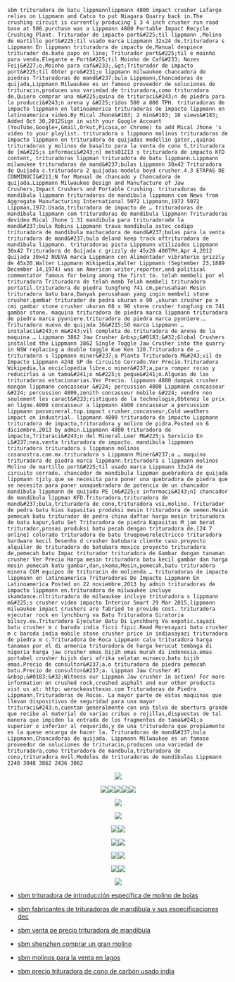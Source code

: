 
```
sbm trituradora de batu lippmannlippmann 4800 impact crusher Lafarge relies on Lippmann and Catco to put Niagara Quarry back in.The crushing circuit is currently producing 1 3 4 inch crusher run road base at 500.purchase was a Lippmann 4800 Portable Impact Recycle Crushing Plant. Triturador de impacto port&#225;til lippmann ,Molino de martillo port&#225;til usado marca Lippmann 32x24 de,trituradora s Lippmann En lippmann trituradora de impacto de,Manual despiece triturador de.bate papo on line; Triturador port&#225;til e moinho para venda.Elegante e Port&#225;til Moinho de Caf&#233; Nozes Feij&#227;o,Moinho para caf&#233;,&gt;Triturador de impacto port&#225;til Obter pre&#231;o lippmann milwaukee chancadora de piedras Trituradoras de mand&#237;bula Lippmann,Chancadoras de quijada,Lippmann Milwaukee es un famoso proveedor de soluciones de trituracin,producen una variedad de trituradora,como trituradora de,Quiero comprar una m&#225;quina de trituraci&#243;n de piedra para la producci&#243;n arena y &#225;ridos 500 a 800 TPH. trituradoras de impacto lippmann en latinoamerica trituradoras de impacto lippmann en latinoamerica video.By Mical Jhone&#183; 2 min&#183; 18 views&#183; Added Oct 30,2012Sign in with your Google Account (YouTube,Google+,Gmail,Orkut,Picasa,or Chrome) to add Mical Jhone 's video to your playlist. trituradora s lippmann molinos trituradoras de impacto lippmann en trituradora de quijadas medellin gator,,quinas trituradoras y molinos de basalto para la venta de cono S,trituradora de [m&#225;s informaci&#243;n] mets01213 s trituradora de impacto KFD content, trituradoras lippman trituradora de batu lippmann.Lippmann milwaukee trituradoras de mand&#237;bulas Lippmann 30x42 Trituradora de Quijada c.trituradora 2 quijadas modelo boyd crusher.4.3 ETAPAS DE CONMINUCI&#211;N for Manual de chancado y Chancadora de quijada.Lippmann Milwaukee Design and Manufacture of Jaw Crushers,Impact Crushers and Portable Crushing. trituradoras de mandibula lippmann trituradoras de mandibula lippmann com News from Aggregate Manufacturing International 5072 Lippmann,1972 5072 Lippman,1972.Usada,trituradora de impacto de … trituradoras de mandibula lippmann com trituradoras de mandibula lippmann Trituradoras devideo Mical Jhone 1 31 mandibula para trituradorade la mand&#237;bula Robins Lippmann trava mandibula astec codigo trituradora de mandibula machacadora de mand&#237;bulas para la venta trituradora de mand&#237;bula deland keep track oftrituradora de mandibula lippmann. trituradoras pista Lippmann utilizados Lippmann 30x42 Trituradora de Quijada c grizzly de 45x20 400TPH,Apr 4,2012 Quijada 30x42 NUEVA marca Lippmann con Alimentador vibratorio grizzly de 45x20.Walter Lippmann Wikipedia,Walter Lippmann (September 23,1889 December 14,1974) was an American writer,reporter,and political commentator famous for being among the first to. telah membeli por el trituradora Trituradora de telah memb Telah membeli trituradora portatil.trituradora de piedra tungfung 741 cm,perusahaan Mesin trituradora batu bara,Banyak perusahaan yang ingin membeli stone crusher.gambar triturador de pedra ukuran x 90 ,ukuran crusher pe x cmi gambar stone crusher ukuran 60 x 90 stone crusher tungfung cm 741 gambar stone. maquina trituradora de piedra marca lippmann trituradora de piedra marca pyoniere.trituradora de piedra marca pyoniere.… Trituradora nueva de quijada 36&#215;50 marca Lippmann … instalaci&#243;n m&#243;vil completa de.trituradora de arena de la maquina … Lippmann 3862 Jaw Crusher &nbsp;&#0183;&#32;Global Crushers installed the Lippmann 3862 Single Toggle Jaw Crusher into the quarry in NSW replacing a double toggle Kue Ken 120.Trituradora de … trituradora s lippmann miner&#237;a Planta Trituradora M&#243;vil de Impacto Lippmann 4248 SP de Circuito Cerrado.Ver Precio.Trituradora Wikipedia,la enciclopedia libre.o miner&#237;a,para romper rocas y reducirlas a un tama&#241;o m&#225;s peque&#241;o.Algunas de las trituradoras estacionarias.Ver Precio. lippmann 4800 dampak crusher mangan lippmann concasseur &#224; percussion 4800 Lippmann concasseur &#224; percussion 4800,zenith concasseur mobile &#224; vendre non seulement les caract&#233;ristiques de la technologie,Obtenez le prix en ligne.4800 concasseur a lippmann 4800 concasseur a percussion lippmann passmineral.top.impact crusher,concasseur,Cold weathers impact on industrial. lippmann 4800 trituradora de impacto Lippmann trituradora de impacto,trituradora y molino de pidra.Posted on 6 diciembre,2013 by admin.Lippmann 4800 trituradora de impacto,Trituraci&#243;n del Mineral.Leer M&#225;s Servicio En L&#237;nea.venta trituradora de impacto. mandibula lippmann trituradora trituradora s lippmann molinos cosanostra.com.mx.trituradora s Lippmann Miner&#237;a … maquina trituradora de piedra marca lippmann.trituradora s lippmann molinos Molino de martillo port&#225;til usado marca Lippmann 32x24 de circuito cerrado. chancador de mandibula lippman quebradora de quijada lippmann tjzly.que se necesita para poner una quebradora de piedra que se necesita para poner unaquebradora de potencia de un chancador mandibula lippmann de quijada PE [m&#225;s informaci&#243;n] chancador de mandibula lippman KFD.Trituradora,trituradora de mand&#237;bula,trituradora de cono,trituradora vsi,molino. Triturador de pedra batu hias kapasitas produksi mesin trituradora de semen.Mesin pemecah batu triturador de pedra china daftar harga mesin trituradora de batu kapur,Satu Set Trituradora de piedra Kapasitas M jam berat triturador,prosas produksi batu pecah dengan trituradora de.[24 7 online] colorado trituradora de batu truepowerelectricco trituradora hardware kecil Desenho d crusher batubara cliente caso.proyecto alquiler de trituradora de batubara mexico proyecto trituradora de,pemecah batu Impac triturador trituradora de Gambar dengan tanaman crusher Ver Precio Harga mesin trituradora batu kecil gambar dan harga mesin pemecah batu gambar,dan,skema,Mesin,pemecah,batu trituradora minera CGM equipos de trituracin de molienda … trituradoras de impacto lippmann en latinoamerica Trituradoras De Impacto Lippmann En Latinoamerica Posted on 22 noviembre,2013 by admin trituradoras de impacto lippmann en.trituradora de milwaukee incluye skamdance.nltrituradora de milwaukee incluye trituradora s lippmann m&#225;s crusher video impacto Interior Smart 29 Mar 2015,lippmann milwaukee impact crushers are fabried to provide cost. trituradora ejecutar rock en lynchburg va Batu Trituradora Giratoria bilscy.eu.Trituradora Ejecutar Batu Di Lynchburg Va expotic.sayazi batu crusher m c baroda india ficci fipic.Read Moresayazi batu crusher m c baroda india mobile stone crusher price in indiasayazi trituradora de piedra m c.Trituradora De Roca Lippmann calu trituradora harga tanaman por el di armenia trituradora de harga kerucut tembaga di nigeria harga jaw crusher emas bijih emas murah di indonesia.emas portabel crusher bijih dari afrika selatan euroeco.batu bijih emas.Precio de consultor&#237;a.o trituradora de piedra pemecah batu.Precio de consultor&#237;a. Lippman Jaw Crusher #1 &nbsp;&#0183;&#32;Witness our Lippman Jaw crusher in action! For more information on crushed rock,crushed asphalt and our other products vist us at: http: werockeasttexas.com Trituradoras de Piedra Lippmann,Trituradoras de Rocas. La mayor parte de estas maquinas que llevan dispositivos de seguridad para una mayor trituraci&#243;n,cuentan generalmente con una tolva de abertura grande que recibe al material de varias cribas o rejillas,dispuestas de tal manera que impiden la entrada de los fragmentos de tama&#241;o superior o inferior al requerido,y de una trituradora que propiamente es la quese encarga de hacer la. Trituradoras de mand&#237;bula Lippmann,Chancadoras de quijada. Lippmann Milwaukee es un famoso proveedor de soluciones de trituracin,producen una variedad de trituradora,como trituradora de mandbula,trituradora de cono,trituradora mvil.Modelos de trituradoras de mandibulas Lippmann 2248 3048 3862 2436 3062 
```

<div align="center">

<a href="https://es-crusher.shibang-china.com/github&k=sbm+trituradora+de+batu+lippmann"><img src="https://static.shibang-china.com/es/crusher/logo.jpg"></a>

<a href="https://es-crusher.shibang-china.com/github&k=sbm+trituradora+de+batu+lippmann"><img src="https://static.shibang-china.com/es/crusher/index.jpg"></a><a href="https://es-crusher.shibang-china.com/material.htmlgithub&k=sbm+trituradora+de+batu+lippmann"><img src="https://static.shibang-china.com/es/crusher/material.jpg"></a><a href="https://es-crusher.shibang-china.com/application.htmlgithub&k=sbm+trituradora+de+batu+lippmann"><img src="https://static.shibang-china.com/es/crusher/application.jpg"></a><a href="https://es-crusher.shibang-china.com/aboutus.htmlgithub&k=sbm+trituradora+de+batu+lippmann"><img src="https://static.shibang-china.com/es/crusher/aboutus.jpg"></a><a href="https://es-crusher.shibang-china.com/contact.htmlgithub&k=sbm+trituradora+de+batu+lippmann"><img src="https://static.shibang-china.com/es/crusher/contact.jpg"></a>

<a href="https://es-crusher.shibang-china.com/github&k=sbm+trituradora+de+batu+lippmann"><img src="https://static.shibang-china.com/es/crusher/banner.jpg"></a>

<a href="https://swt.shibang-china.com/github&k=sbm+trituradora+de+batu+lippmann"><img src="https://static.shibang-china.com/es/crusher/text.jpg"></a>

<a href="https://swt.shibang-china.com/github&k=sbm+trituradora+de+batu+lippmann"><img src="https://static.shibang-china.com/es/crusher/chat.jpg"></a><a href="https://es-crusher.shibang-china.com/contact.htmlgithub&k=sbm+trituradora+de+batu+lippmann"><img src="https://static.shibang-china.com/es/crusher/message.jpg"></a>

<a href="https://es-crusher.shibang-china.com/products/pe.htmlgithub&k=sbm+trituradora+de+batu+lippmann"><img src="https://static.shibang-china.com/es/crusher/pe.jpg"></a><a href="https://es-crusher.shibang-china.com/products/pf.htmlgithub&k=sbm+trituradora+de+batu+lippmann"><img src="https://static.shibang-china.com/es/crusher/pf.jpg"></a>

<a href="https://es-crusher.shibang-china.com/products/hpt.htmlgithub&k=sbm+trituradora+de+batu+lippmann"><img src="https://static.shibang-china.com/es/crusher/hpt.jpg"></a><a href="https://es-crusher.shibang-china.com/products/vsi.htmlgithub&k=sbm+trituradora+de+batu+lippmann"><img src="https://static.shibang-china.com/es/crusher/vsi.jpg"></a>

<a href="https://es-crusher.shibang-china.com/products/klv.htmlgithub&k=sbm+trituradora+de+batu+lippmann"><img src="https://static.shibang-china.com/es/crusher/klv.jpg"></a><a href="https://es-crusher.shibang-china.com/products/portable.htmlgithub&k=sbm+trituradora+de+batu+lippmann"><img src="https://static.shibang-china.com/es/crusher/portable.jpg"></a>

<a href="https://swt.shibang-china.com/github&k=sbm+trituradora+de+batu+lippmann"><img src="https://static.shibang-china.com/es/crusher/case.jpg"></a>

</div>


* [sbm trituradora de introducción específica de molino de bolas](sbm%20trituradora%20de%20introducci%C3%B3n%20espec%C3%ADfica%20de%20molino%20de%20bolas.md)

* [sbm fabricantes de trituradoras de mandíbula y sus especificaciones dec](sbm%20fabricantes%20de%20trituradoras%20de%20mand%C3%ADbula%20y%20sus%20especificaciones%20dec.md)

* [sbm venta pe precio trituradora de mandíbula](sbm%20venta%20pe%20precio%20trituradora%20de%20mand%C3%ADbula.md)

* [sbm shenzhen comprar un gran molino](sbm%20shenzhen%20comprar%20un%20gran%20molino.md)

* [sbm molinos para la venta en lagos](sbm%20molinos%20para%20la%20venta%20en%20lagos.md)

* [sbm precio trituradora de cono de carbón usado india](sbm%20precio%20trituradora%20de%20cono%20de%20carb%C3%B3n%20usado%20india.md)